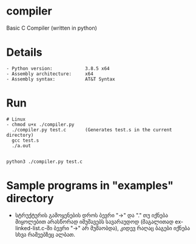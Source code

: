 # compiler
Basic C Compiler (written in python)

# Details
	- Python version:            3.8.5 x64
	- Assembly architecture: 	 x64
	- Assembly syntax:			 AT&T Syntax

# Run
    # Linux
    - chmod u+x ./compiler.py
	  ./compiler.py test.c       (Generates test.s in the current directory)
	  gcc test.s
	  ./a.out
	  
    
    python3 ./compiler.py test.c
    	
# Sample programs in "examples" directory

- სტრუქტურის გამოყენების დროს ბევრი "->" და "." თუ იქნება მიყოლებით არასწორად იმუშავებს სავარაუდოდ (მაგალითად ex-linked-list.c-ში ბევრი "->" არ მუშაობდა), კიდევ რაღაც ბაგები იქნება სხვა რამეებზეც ალბათ.
